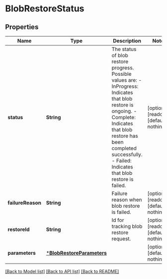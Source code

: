 # BlobRestoreStatus


## Properties
Name | Type | Description | Notes
------------ | ------------- | ------------- | -------------
**status** | **String** | The status of blob restore progress. Possible values are: - InProgress: Indicates that blob restore is ongoing. - Complete: Indicates that blob restore has been completed successfully. - Failed: Indicates that blob restore is failed. | [optional] [readonly] [default to nothing]
**failureReason** | **String** | Failure reason when blob restore is failed. | [optional] [readonly] [default to nothing]
**restoreId** | **String** | Id for tracking blob restore request. | [optional] [readonly] [default to nothing]
**parameters** | [***BlobRestoreParameters**](BlobRestoreParameters.md) |  | [optional] [default to nothing]


[[Back to Model list]](../README.md#models) [[Back to API list]](../README.md#api-endpoints) [[Back to README]](../README.md)


